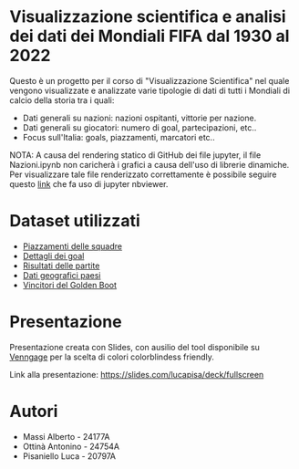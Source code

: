 # Visualizzazione scientifica e analisi dei dati dei Mondiali FIFA dal 1930 al 2022
Questo è un progetto per il corso di "Visualizzazione Scientifica" nel quale vengono visualizzate e analizzate varie tipologie di dati di tutti i Mondiali di calcio della storia tra i quali:

- Dati generali su nazioni: nazioni ospitanti, vittorie per nazione.
- Dati generali su giocatori: numero di goal, partecipazioni, etc..
- Focus sull'Italia: goals, piazzamenti, marcatori etc..

NOTA:
A causa del rendering statico di GitHub dei file jupyter, il file Nazioni.ipynb non caricherà i grafici a causa dell'uso di librerie dinamiche. Per visualizzare tale file renderizzato correttamente è possibile seguire questo [link](https://nbviewer.org/github/albertomassi/fifa-world-cup-presentation/blob/main/Notebooks/Nazioni.ipynb) che fa uso di jupyter nbviewer.

# Dataset utilizzati 
  * [Piazzamenti delle squadre](https://www.kaggle.com/datasets/abecklas/fifa-world-cup?select=WorldCups.csv)
  * [Dettagli dei goal](https://www.kaggle.com/datasets/jahaidulislam/fifa-world-cup-all-goals-1930-2022-dataset)
  * [Risultati delle partite](https://www.kaggle.com/datasets/evangower/fifa-world-cup)
  * [Dati geografici paesi](https://www.kaggle.com/datasets/juanumusic/countries-iso-codes)
  * [Vincitori del Golden Boot](https://en.m.wikipedia.org/wiki/FIFA_World_Cup_awards)

# Presentazione
Presentazione creata con Slides, con ausilio del tool disponibile su [Venngage](https://venngage.com/tools/color-blind-simulator#simulator) per la scelta di colori colorblindess friendly.

Link alla presentazione: https://slides.com/lucapisa/deck/fullscreen
# Autori 
  * Massi Alberto - 24177A
  * Ottinà Antonino - 24754A
  * Pisaniello Luca - 20797A
